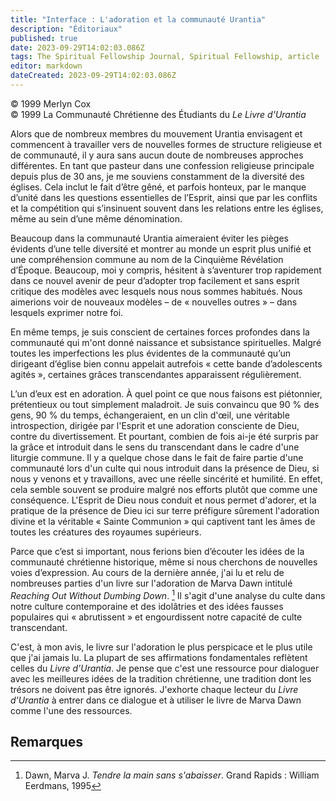 ```yaml
---
title: "Interface : L'adoration et la communauté Urantia"
description: "Éditoriaux"
published: true
date: 2023-09-29T14:02:03.086Z
tags: The Spiritual Fellowship Journal, Spiritual Fellowship, article
editor: markdown
dateCreated: 2023-09-29T14:02:03.086Z
---
```



<p class="v-card v-sheet theme--light gray lighten-3 px-2">© 1999 Merlyn Cox<br>© 1999 La Communauté Chrétienne des Étudiants du <i>Le Livre d'Urantia</i></p>


Alors que de nombreux membres du mouvement Urantia envisagent et commencent à travailler vers de nouvelles formes de structure religieuse et de communauté, il y aura sans aucun doute de nombreuses approches différentes. En tant que pasteur dans une confession religieuse principale depuis plus de 30 ans, je me souviens constamment de la diversité des églises. Cela inclut le fait d’être gêné, et parfois honteux, par le manque d’unité dans les questions essentielles de l’Esprit, ainsi que par les conflits et la compétition qui s’insinuent souvent dans les relations entre les églises, même au sein d’une même dénomination.

Beaucoup dans la communauté Urantia aimeraient éviter les pièges évidents d’une telle diversité et montrer au monde un esprit plus unifié et une compréhension commune au nom de la Cinquième Révélation d’Époque. Beaucoup, moi y compris, hésitent à s’aventurer trop rapidement dans ce nouvel avenir de peur d’adopter trop facilement et sans esprit critique des modèles avec lesquels nous nous sommes habitués. Nous aimerions voir de nouveaux modèles – de « nouvelles outres » – dans lesquels exprimer notre foi.

En même temps, je suis conscient de certaines forces profondes dans la communauté qui m'ont donné naissance et subsistance spirituelles. Malgré toutes les imperfections les plus évidentes de la communauté qu’un dirigeant d’église bien connu appelait autrefois « cette bande d’adolescents agités », certaines grâces transcendantes apparaissent régulièrement.

L’un d’eux est en adoration. À quel point ce que nous faisons est piétonnier, prétentieux ou tout simplement maladroit. Je suis convaincu que 90 % des gens, 90 % du temps, échangeraient, en un clin d'œil, une véritable introspection, dirigée par l'Esprit et une adoration consciente de Dieu, contre du divertissement. Et pourtant, combien de fois ai-je été surpris par la grâce et introduit dans le sens du transcendant dans le cadre d'une liturgie commune. Il y a quelque chose dans le fait de faire partie d'une communauté lors d'un culte qui nous introduit dans la présence de Dieu, si nous y venons et y travaillons, avec une réelle sincérité et humilité. En effet, cela semble souvent se produire malgré nos efforts plutôt que comme une conséquence. L'Esprit de Dieu nous conduit et nous permet d'adorer, et la pratique de la présence de Dieu ici sur terre préfigure sûrement l'adoration divine et la véritable « Sainte Communion » qui captivent tant les âmes de toutes les créatures des royaumes supérieurs.

Parce que c’est si important, nous ferions bien d’écouter les idées de la communauté chrétienne historique, même si nous cherchons de nouvelles voies d’expression. Au cours de la dernière année, j'ai lu et relu de nombreuses parties d'un livre sur l'adoration de Marva Dawn intitulé _Reaching Out Without Dumbing Down_. [^1] Il s'agit d'une analyse du culte dans notre culture contemporaine et des idolâtries et des idées fausses populaires qui « abrutissent » et engourdissent notre capacité de culte transcendant.

C'est, à mon avis, le livre sur l'adoration le plus perspicace et le plus utile que j'ai jamais lu. La plupart de ses affirmations fondamentales reflètent celles du _Livre d'Urantia_. Je pense que c'est une ressource pour dialoguer avec les meilleures idées de la tradition chrétienne, une tradition dont les trésors ne doivent pas être ignorés. J'exhorte chaque lecteur du _Livre d'Urantia_ à entrer dans ce dialogue et à utiliser le livre de Marva Dawn comme l'une des ressources.



## Remarques

[^1]: Dawn, Marva J. _Tendre la main sans s'abaisser_. Grand Rapids : William Eerdmans, 1995